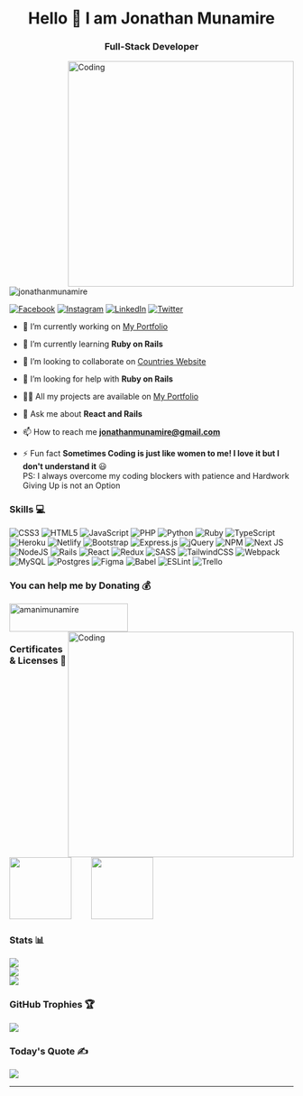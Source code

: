 <h1 align="center">Hello 👋 I am Jonathan Munamire</h1>
<h3 align="center">Full-Stack Developer</h3>
<img align="right" alt="Coding" width="400" src="https://cdn.filestackcontent.com/efbSR18hT5uRKuo0zoMA">

<p align="left"> <img src="https://komarev.com/ghpvc/?username=jonathanmunamire&label=Profile%20views&color=0e75b6&style=flat" alt="jonathanmunamire" /> </p>

[![Facebook](https://img.shields.io/badge/Facebook-%231877F2.svg?logo=Facebook&logoColor=white)](https://facebook.com/jonathanmunamire) [![Instagram](https://img.shields.io/badge/Instagram-%23E4405F.svg?logo=Instagram&logoColor=white)](https://instagram.com/_____jonathan________) [![LinkedIn](https://img.shields.io/badge/LinkedIn-%230077B5.svg?logo=linkedin&logoColor=white)](https://linkedin.com/in/jonathanmunamire) [![Twitter](https://img.shields.io/badge/Twitter-%231DA1F2.svg?logo=Twitter&logoColor=white)](https://twitter.com/amanimunamire) 

- 🔭 I’m currently working on [My Portfolio](https://github.com/jonathanmunamire/Portfolio-v1)

- 🌱 I’m currently learning **Ruby on Rails**

- 👯 I’m looking to collaborate on [Countries Website](https://github.com/jonathanmunamire/Countries)

- 🤝 I’m looking for help with **Ruby on Rails**

- 👨‍💻 All my projects are available on [My Portfolio](https://jonathanmunamire.netlify.app/)

- 💬 Ask me about **React and Rails**

- 📫 How to reach me **jonathanmunamire@gmail.com**

- ⚡ Fun fact **Sometimes Coding is just like women to me! I love it but I don't understand it** 😃 <br/> PS: I always overcome my coding blockers with patience and Hardwork <br/> Giving Up is not an Option

### Skills 💻
![CSS3](https://img.shields.io/badge/css3-%231572B6.svg?style=for-the-badge&logo=css3&logoColor=white) ![HTML5](https://img.shields.io/badge/html5-%23E34F26.svg?style=for-the-badge&logo=html5&logoColor=white) ![JavaScript](https://img.shields.io/badge/javascript-%23323330.svg?style=for-the-badge&logo=javascript&logoColor=%23F7DF1E) ![PHP](https://img.shields.io/badge/php-%23777BB4.svg?style=for-the-badge&logo=php&logoColor=white) ![Python](https://img.shields.io/badge/python-3670A0?style=for-the-badge&logo=python&logoColor=ffdd54) ![Ruby](https://img.shields.io/badge/ruby-%23CC342D.svg?style=for-the-badge&logo=ruby&logoColor=white) ![TypeScript](https://img.shields.io/badge/typescript-%23007ACC.svg?style=for-the-badge&logo=typescript&logoColor=white) ![Heroku](https://img.shields.io/badge/heroku-%23430098.svg?style=for-the-badge&logo=heroku&logoColor=white) ![Netlify](https://img.shields.io/badge/netlify-%23000000.svg?style=for-the-badge&logo=netlify&logoColor=#00C7B7) ![Bootstrap](https://img.shields.io/badge/bootstrap-%23563D7C.svg?style=for-the-badge&logo=bootstrap&logoColor=white) ![Express.js](https://img.shields.io/badge/express.js-%23404d59.svg?style=for-the-badge&logo=express&logoColor=%2361DAFB) ![jQuery](https://img.shields.io/badge/jquery-%230769AD.svg?style=for-the-badge&logo=jquery&logoColor=white) ![NPM](https://img.shields.io/badge/NPM-%23000000.svg?style=for-the-badge&logo=npm&logoColor=white) ![Next JS](https://img.shields.io/badge/Next-black?style=for-the-badge&logo=next.js&logoColor=white) ![NodeJS](https://img.shields.io/badge/node.js-6DA55F?style=for-the-badge&logo=node.js&logoColor=white) ![Rails](https://img.shields.io/badge/rails-%23CC0000.svg?style=for-the-badge&logo=ruby-on-rails&logoColor=white) ![React](https://img.shields.io/badge/react-%2320232a.svg?style=for-the-badge&logo=react&logoColor=%2361DAFB) ![Redux](https://img.shields.io/badge/redux-%23593d88.svg?style=for-the-badge&logo=redux&logoColor=white) ![SASS](https://img.shields.io/badge/SASS-hotpink.svg?style=for-the-badge&logo=SASS&logoColor=white) ![TailwindCSS](https://img.shields.io/badge/tailwindcss-%2338B2AC.svg?style=for-the-badge&logo=tailwind-css&logoColor=white) ![Webpack](https://img.shields.io/badge/webpack-%238DD6F9.svg?style=for-the-badge&logo=webpack&logoColor=black) ![MySQL](https://img.shields.io/badge/mysql-%2300f.svg?style=for-the-badge&logo=mysql&logoColor=white) ![Postgres](https://img.shields.io/badge/postgres-%23316192.svg?style=for-the-badge&logo=postgresql&logoColor=white) 	![Figma](https://img.shields.io/badge/figma-%23F24E1E.svg?style=for-the-badge&logo=figma&logoColor=white) ![Babel](https://img.shields.io/badge/Babel-F9DC3e?style=for-the-badge&logo=babel&logoColor=black) ![ESLint](https://img.shields.io/badge/ESLint-4B3263?style=for-the-badge&logo=eslint&logoColor=white) ![Trello](https://img.shields.io/badge/Trello-%23026AA7.svg?style=for-the-badge&logo=Trello&logoColor=white)

### You can help me by Donating 💰
<p align="left"><a href="https://www.buymeacoffee.com/amanimunamire"> <img align="left" src="https://cdn.buymeacoffee.com/buttons/v2/default-yellow.png" height="50" width="210" alt="amanimunamire" /></a></p><br/>

<img align="right" alt="Coding" width="400" src="https://www.techbabble.zone/content/images/2021/07/46207-programmer-1.gif"><br/>

### Certificates & Licenses 🥇

<p align="left">
  &nbsp; &nbsp; &nbsp; &nbsp; <a href="https://www.credential.net/9ff1c1c4-b288-4851-a8aa-41789ae574ce" target="blank"><img src="https://api.accredible.com/v1/credential/generate_baked_badge?credential_id=60643942" width="110"></a> 
   &nbsp; &nbsp; &nbsp; &nbsp; <a href="https://www.credential.net/52f231f6-6e05-4d3b-9dc2-1ab2a6e79f0c#gs.39dv5d" target="blank"><img src="https://templates.images.credential.net/15959755104909798720520579501098.png" width="110"></a> 
</p>

### Stats 📊
![](https://github-readme-stats.vercel.app/api?username=jonathanmunamire&theme=dark&hide_border=true&include_all_commits=true&count_private=true)<br/>
![](https://github-readme-streak-stats.herokuapp.com/?user=jonathanmunamire&theme=dark&hide_border=true)<br/>
![](https://github-readme-stats.vercel.app/api/top-langs/?username=jonathanmunamire&theme=dark&hide_border=true&include_all_commits=true&count_private=true&layout=compact)

### GitHub Trophies 🏆
![](https://github-profile-trophy.vercel.app/?username=jonathanmunamire&theme=onedark&no-frame=true&no-bg=true&margin-w=4)

### Today's Quote ✍️
![](https://quotes-github-readme.vercel.app/api?type=horizontal&theme=radical)


---

